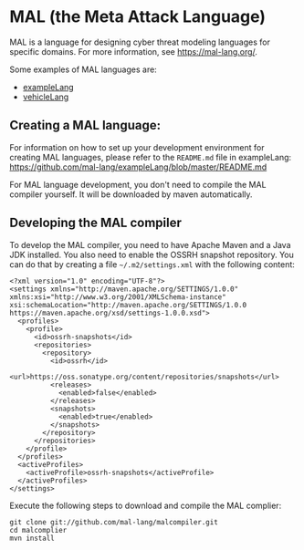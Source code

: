 # MAL (the Meta Attack Language)

MAL is a language for designing cyber threat modeling languages for
specific domains. For more information, see <https://mal-lang.org/>.

Some examples of MAL languages are:
* [exampleLang](https://github.com/mal-lang/exampleLang)
* [vehicleLang](https://github.com/mal-lang/vehicleLang)

## Creating a MAL language:

For information on how to set up your development environment for
creating MAL languages, please refer to the `README.md` file in
exampleLang:
<https://github.com/mal-lang/exampleLang/blob/master/README.md>

For MAL language development, you don't need to compile the
MAL compiler yourself. It will be downloaded by maven automatically.

## Developing the MAL compiler

To develop the MAL compiler, you need to have Apache Maven and a Java
JDK installed. You also need to enable the OSSRH snapshot repository.
You can do that by creating a file `~/.m2/settings.xml` with the
following content:

```
<?xml version="1.0" encoding="UTF-8"?>
<settings xmlns="http://maven.apache.org/SETTINGS/1.0.0" xmlns:xsi="http://www.w3.org/2001/XMLSchema-instance" xsi:schemaLocation="http://maven.apache.org/SETTINGS/1.0.0 https://maven.apache.org/xsd/settings-1.0.0.xsd">
  <profiles>
    <profile>
      <id>ossrh-snapshots</id>
      <repositories>
        <repository>
          <id>ossrh</id>
          <url>https://oss.sonatype.org/content/repositories/snapshots</url>
          <releases>
            <enabled>false</enabled>
          </releases>
          <snapshots>
            <enabled>true</enabled>
          </snapshots>
        </repository>
      </repositories>
    </profile>
  </profiles>
  <activeProfiles>
    <activeProfile>ossrh-snapshots</activeProfile>
  </activeProfiles>
</settings>
```

Execute the following steps to download and compile the MAL complier:

```
git clone git://github.com/mal-lang/malcompiler.git
cd malcomplier
mvn install
```
